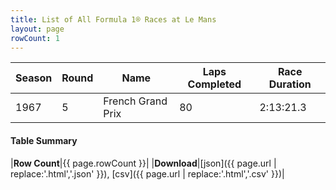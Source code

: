 ```yaml
---
title: List of All Formula 1® Races at Le Mans
layout: page
rowCount: 1
---
```


| Season | Round | Name | Laps Completed | Race Duration |
|--|--|--|--|--|
| 1967 | 5 | French Grand Prix | 80 | 2:13:21.3 |

#### Table Summary

|**Row Count**|{{ page.rowCount }}|
|**Download**|[json]({{ page.url | replace:'.html','.json' }}), [csv]({{ page.url | replace:'.html','.csv' }})|
